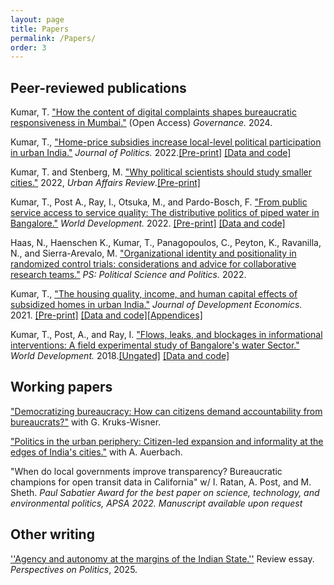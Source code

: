 ```yaml
---
layout: page
title: Papers
permalink: /Papers/
order: 3
---
```


<!-- Google tag (gtag.js) -->
<script async src="https://www.googletagmanager.com/gtag/js?id=G-95H7WJPKDP"></script>
<script>
  window.dataLayer = window.dataLayer || [];
  function gtag(){dataLayer.push(arguments);}
  gtag('js', new Date());

  gtag('config', 'G-95H7WJPKDP');
</script>

## Peer-reviewed publications

Kumar, T. ["How the content of digital complaints shapes bureaucratic responsiveness in Mumbai."](https://onlinelibrary.wiley.com/doi/10.1111/gove.12889) (Open Access) *Governance.* 2024.

Kumar, T., ["Home-price subsidies increase local-level political participation in urban India."](https://doi.org/10.1086/715605) *Journal of Politics.* 2022.[[Pre-print]](claims.pdf) [[Data and code]](https://dataverse.harvard.edu/dataset.xhtml?persistentId=doi:10.7910/DVN/C4CLNR)


Kumar, T. and Stenberg, M. ["Why political scientists should study smaller cities."](https://doi.org/10.1177/10780874221124610) 2022, *Urban Affairs Review*.[[Pre-print]](whyweshouldstudysmallercities.pdf) 
	

Kumar, T., Post A., Ray, I., Otsuka, M., and Pardo-Bosch, F. ["From public service access to service quality: The distributive politics of piped water in Bangalore."](https://doi.org/10.1016/j.worlddev.2021.105736) *World Development.* 2022. [[Pre-print]](intermittency.pdf) [[Data and code]](https://doi.org/10.7910/DVN/NRRKLL)

Haas, N., Haenschen K., Kumar, T., Panagopoulos, C., Peyton, K., Ravanilla, N., and Sierra-Arevalo, M.  ["Organizational identity and positionality in randomized control trials: considerations and advice for collaborative research teams."](https://doi.org/10.1017/S1049096522000026) *PS: Political Science and Politics.* 2022.

Kumar, T., ["The housing quality, income, and human capital effects of subsidized homes in urban India."](https://doi.org/10.1016/j.jdeveco.2021.102738)  *Journal of Development Economics.*  2021. [[Pre-print]](housingecon.pdf) [[Data and code]](https://doi.org/10.7910/DVN/RSMVZJ)[[Appendices]](Appendices_hc.pdf) 
 
Kumar, T., Post, A., and Ray, I. ["Flows, leaks, and blockages in informational interventions: A field experimental study of Bangalore's water Sector."](https://doi.org/10.1016/j.worlddev.2018.01.022)  *World Development.* 2018.[[Ungated]](WD_paper.pdf) [[Data and code]](https://dataverse.harvard.edu/dataset.xhtml?persistentId=doi:10.7910/DVN/ZMYDWN) 



##  Working papers

["Democratizing bureaucracy: How can citizens demand accountability from bureaucrats?"](democratizing_bureaucracy.pdf) with G. Kruks-Wisner.


["Politics in the urban periphery: Citizen-led expansion and informality at the edges of India's cities."](https://papers.ssrn.com/sol3/papers.cfm?abstract_id=4560168) with A. Auerbach. 


"When do local governments improve transparency? Bureaucratic champions for open transit data in California" w/ I. Ratan, A. Post, and M. Sheth. *Paul Sabatier Award for the best paper on science, technology, and environmental politics, APSA 2022. Manuscript available upon request* 


## Other writing

[''Agency and autonomy at the margins of the Indian State.''](https://doi.org/10.1017/S1537592725000714) Review essay. *Perspectives on Politics*, 2025.